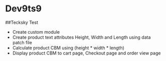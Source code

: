 # Dev9ts9
##Tecksky Test
- Create custom module 
- Create product text attributes Height, Width and Length using data patch file
- Calculate product CBM using (height * width * length)
- Display product CBM to cart page, Checkout page and order view page 
